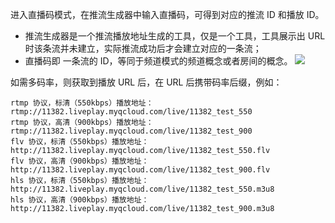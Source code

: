 进入直播码模式，在推流生成器中输入直播码，可得到对应的推流 ID 和播放 ID。
* 推流生成器是一个推流播放地址生成的工具，仅是一个工具，工具展示出 URL 时该条流并未建立，实际推流成功后才会建立对应的一条流；
* 直播码即 一条流的 ID，等同于频道模式的频道概念或者房间的概念。
![](http://imgcache.tce.fsphere.cn/static/mc.qcloudimg.com/static/img/f4b599a0961fe7096b16b9898f717589/image.png)

如需多码率，则获取到播放 URL 后，在 URL 后携带码率后缀，例如：

```
rtmp 协议，标清（550kbps）播放地址：rtmp://11382.liveplay.myqcloud.com/live/11382_test_550
rtmp 协议，高清（900kbps）播放地址：rtmp://11382.liveplay.myqcloud.com/live/11382_test_900
flv 协议，标清（550kbps）播放地址： http://11382.liveplay.myqcloud.com/live/11382_test_550.flv
flv 协议，高清（900kbps）播放地址：http://11382.liveplay.myqcloud.com/live/11382_test_900.flv
hls 协议，标清（550kbps）播放地址：http://11382.liveplay.myqcloud.com/live/11382_test_550.m3u8
hls 协议，高清（900kbps）播放地址：http://11382.liveplay.myqcloud.com/live/11382_test_900.m3u8

```